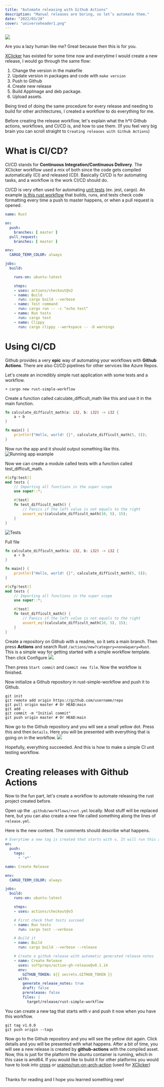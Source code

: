 ```yaml
---
title: "Automate releasing with Github Actions"
description: "Manual releases are boring, so let’s automate them."
date: "2022/03/28"
cover: "universeheader1.png"
---
```


![](fire-cicd.jpg)

Are you a lazy human like me? Great because then this is for you.

[XClicker](https://github.com/robiot/xclicker) has existed for some time now and everytime I would create a new release, I would go through the same flow:
1.  Change the version in the makefile
2.  Update version in packages and code with `make version`
4.  Push to Github
5.  Create new release
6.  Build AppImage and deb package.
7.  Upload assets.

Being tired of doing the same procedure for every release and needing to build for other architectures, I created a workflow to do everything for me.

Before creating the release workflow, let's explain what the h*ll Github actions, workflows, and CI/CD is, and how to use them. (If you feel very big brain you can scroll straight to `Creating releases with Github Actions`)

# What is CI/CD?
CI/CD stands for **Continuous Integration/Continuous Delivery**. The XClicker workflow used a mix of both since the code gets compiled automatically (CI) and released (CD). Basically CI/CD is for automating tasks, and a workflow is the work CI/CD should do.

CI/CD is very often used for automating [unit tests](https://en.wikipedia.org/wiki/Unit_testing) (ex. jest, cargo). An example [is this rust workflow](https://github.com/robiot/zash/blob/main/.github/workflows/rust.yml) that builds, runs, and tests check code formatting every time a push to master happens, or when a pull request is opened.

```yml
name: Rust

on:
  push:
    branches: [ master ]
  pull_request:
    branches: [ master ]

env:
  CARGO_TERM_COLOR: always

jobs:
  build:

    runs-on: ubuntu-latest

    steps:
    - uses: actions/checkout@v2
    - name: Build
      run: cargo build --verbose
    - name: Test command
      run: cargo run -- -c "echo test"
    - name: Run tests
      run: cargo test
    - name: Clippy
      run: cargo clippy --workspace -- -D warnings
```

# Using CI/CD
Github provides a very **epic** way of automating your workflows with **Github Actions**. There are also CI/CD pipelines for other services like Azure Repos.

Let's create an incredibly simple rust application with some tests and a workflow.

```
➜ cargo new rust-simple-workflow
```

Create a function called calculate_difficult_math like this and use it in the main function.

```rust
fn calculate_difficult_math(a: i32, b: i32) -> i32 {
	a + b
}

fn main() {
	println!("Hello, world! {}", calculate_difficult_math(5, 5));
}
```

Now run the app and it should output something like this.
![Running app example](running-app-first.png)

Now we can create a module called tests with a function called test_difficult_math.
```rust
#[cfg(test)]
mod tests {
    // Importing all functions in the super scope
    use super::*;

    #[test]
    fn test_difficult_math() {
        // Panics if the left value is not equals to the right
        assert_eq!(calculate_difficult_math(10, 5), 15);
    }
}

```

![Tests](tests-run-local.png)

Full file
```rust
fn calculate_difficult_math(a: i32, b: i32) -> i32 {
    a + b
}

fn main() {
    println!("Hello, world! {}", calculate_difficult_math(5, 5));
}

#[cfg(test)]
mod tests {
    // Importing all functions in the super scope
    use super::*;

    #[test]
    fn test_difficult_math() {
        // Panics if the left value is not equals to the right
        assert_eq!(calculate_difficult_math(10, 5), 15);
    }
}
```

Create a repository on Github with a readme, so it sets a main branch. Then press **Actions** and search Rust  `/actions/new?category=none&query=Rust`. This is a simple way for getting started with a simple workflow template. Then click Configure
![](configure.png).

Then press `Start commit` and `Commit new file`.
Now the workflow is finished. 

Now initialize a Github repository in rust-simple-workflow and push it to Github.

```
git init
git remote add origin https://github.com/username/repo
git pull origin master # Or HEAD:main
git add .
git commit -m "Initial commit"
git push origin master # Or HEAD:main
```

Now go to the Github repository and you will see a small yellow dot. Press this and then `Details`. Here you will be presented with everything that is going on in the workflow.
![](yellow-dot.png)

Hopefully, everything succeeded. And this is how to make a simple CI unit testing workflow.

# Creating releases with Github Actions
Now to the fun part, let's create a workflow to automate releasing the rust project created before.

Open up the `.github/workflows/rust.yml` locally. Most stuff will be replaced here, but you can also create a new file called something along the lines of `release.yml`.

Here is the new content. The comments should describe what happens.

```yml
# Everytime a new tag is created that starts with v, It will run this action
on:
  push:
    tags:
      - 'v*'

name: Create Release

env:
  CARGO_TERM_COLOR: always

jobs:
  build:
    runs-on: ubuntu-latest

    steps:
    - uses: actions/checkout@v3

    # First check that tests succeed 
    - name: Run tests
      run: cargo test --verbose

    # Build it
    - name: Build
      run: cargo build --verbose --release

    # Create a github release with automatic generated release notes
    - name: Create Release
      uses: softprops/action-gh-release@v0.1.14
      env:
        GITHUB_TOKEN: ${{ secrets.GITHUB_TOKEN }}
      with:
        generate_release_notes: true
        draft: false
        prerelease: false
        files: |
          target/release/rust-simple-workflow
```

You can create a new tag that starts with v and push it now when you have this workflow.

```
git tag v1.0.0
git push origin --tags
```

Now go to the Github repository and you will see the yellow dot again. Click details and you will be presented with what happens. After a bit of time, you will see a new release is created by **github-actions** with the compiled asset. Now, this is just for the platform the ubuntu container is running, which in this case is amd64. If you would like to build it for other platforms you would have to look into [cross](https://github.com/cross-rs/cross) or [uraimo/run-on-arch-action](https://github.com/uraimo/run-on-arch-action) (used for [XClicker](https://github.com/robiot/xclicker/blob/master/.github/workflows/release.yml))

\
Thanks for reading and I hope you learned something new!
